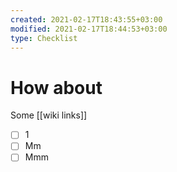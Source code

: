 ```yaml
---
created: 2021-02-17T18:43:55+03:00
modified: 2021-02-17T18:44:53+03:00
type: Checklist
---
```


# How about

Some [[wiki links]]

- [ ] 1
- [ ] Mm
- [ ] Mmm